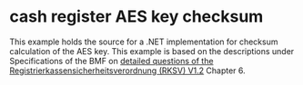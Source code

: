 # cash register AES key checksum
This example holds the source for a .NET implementation for checksum calculation of the AES key. This example is based on the descriptions under Specifications of the BMF on [detailed questions of the Registrierkassensicherheitsverordnung (RKSV) V1.2](https://github.com/a-sit-plus/at-registrierkassen-mustercode/releases/download/1.2-DOK/2016-09-05-Detailfragen-RKSV-V1.2.pdf) Chapter 6.
